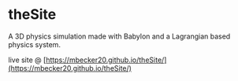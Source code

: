 # theSite

A 3D physics simulation made with Babylon and a Lagrangian based physics system.

live site @ [https://mbecker20.github.io/theSite/](https://mbecker20.github.io/theSite/)
